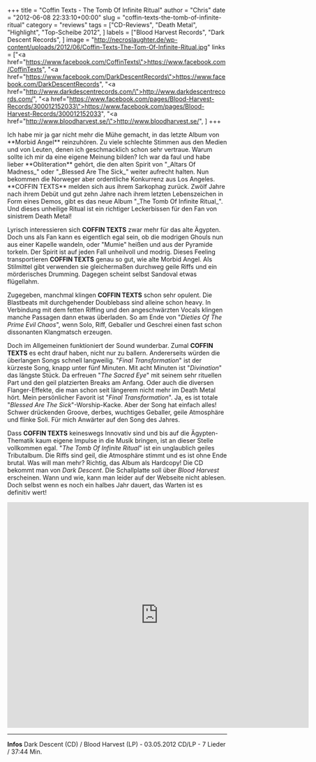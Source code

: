 +++
title = "Coffin Texts - The Tomb Of Infinite Ritual"
author = "Chris"
date = "2012-06-08 22:33:10+00:00"
slug = "coffin-texts-the-tomb-of-infinite-ritual"
category = "reviews"
tags = ["CD-Reviews", "Death Metal", "Highlight", "Top-Scheibe 2012", ]
labels = ["Blood Harvest Records", "Dark Descent Records", ]
image = "http://necroslaughter.de/wp-content/uploads/2012/06/Coffin-Texts-The-Tom-Of-Infinite-Ritual.jpg"
links = ["<a href=\"https://www.facebook.com/CoffinTexts\">https://www.facebook.com/CoffinTexts</a>", "<a href=\"https://www.facebook.com/DarkDescentRecords\">https://www.facebook.com/DarkDescentRecords</a>", "<a href=\"http://www.darkdescentrecords.com/\">http://www.darkdescentrecords.com/</a>", "<a href=\"https://www.facebook.com/pages/Blood-Harvest-Records/300012152033\">https://www.facebook.com/pages/Blood-Harvest-Records/300012152033</a>", "<a href=\"http://www.bloodharvest.se/\">http://www.bloodharvest.se/</a>", ]
+++

<center></center>
Ich habe mir ja gar nicht mehr die Mühe gemacht, in das letzte Album von **Morbid Angel** reinzuhören. Zu viele schlechte Stimmen aus den Medien und von Leuten, denen ich geschmacklich schon sehr vertraue. Warum sollte ich mir da eine eigene Meinung bilden? Ich war da faul und habe lieber **Obliteration** gehört, die den alten Spirit von "_Altars Of Madness_" oder "_Blessed Are The Sick_" weiter aufrecht halten. Nun bekommen die Norweger aber ordentliche Konkurrenz aus Los Angeles. **COFFIN TEXTS** melden sich aus ihrem Sarkophag zurück. Zwölf Jahre nach ihrem Debüt und gut zehn Jahre nach ihrem letzten Lebenszeichen in Form eines Demos, gibt es das neue Album "_The Tomb Of Infinite Ritual_". Und dieses unheilige Ritual ist ein richtiger Leckerbissen für den Fan von sinistrem Death Metal!

Lyrisch interessieren sich **COFFIN TEXTS** zwar mehr für das alte Ägypten. Doch uns als Fan kann es eigentlich egal sein, ob die modrigen Ghouls nun aus einer Kapelle wandeln, oder "Mumie" heißen und aus der Pyramide torkeln. Der Spirit ist auf jeden Fall unheilvoll und modrig. Dieses Feeling transportieren **COFFIN TEXTS** genau so gut, wie alte Morbid Angel. Als Stilmittel gibt verwenden sie gleichermaßen durchweg geile Riffs und ein mörderisches Drumming. Dagegen scheint selbst Sandoval etwas flügellahm.

Zugegeben, manchmal klingen **COFFIN TEXTS** schon sehr opulent. Die Blastbeats mit durchgehender Doublebass sind alleine schon heavy. In Verbindung mit dem fetten Riffing und den angeschwärzten Vocals klingen manche Passagen dann etwas überladen. So am Ende von "_Dieties Of The Prime Evil Chaos_", wenn Solo, Riff, Geballer und Geschrei einen fast schon dissonanten Klangmatsch erzeugen.

Doch im Allgemeinen funktioniert der Sound wunderbar. Zumal **COFFIN TEXTS** es echt drauf haben, nicht nur zu ballern. Andererseits würden die überlangen Songs schnell langweilig. "_Final Transformation_" ist der kürzeste Song, knapp unter fünf Minuten. Mit acht Minuten ist "_Divination_" das längste Stück. Da erfreuen "_The Sacred Eye_" mit seinem sehr rituellen Part und den geil platzierten Breaks am Anfang. Oder auch die diversen Flanger-Effekte, die man schon seit längerem nicht mehr im Death Metal hört. Mein persönlicher Favorit ist "_Final Transformation_". Ja, es ist totale "_Blessed Are The Sick_"-Worship-Kacke. Aber der Song hat einfach alles! Schwer drückenden Groove, derbes, wuchtiges Geballer, geile Atmosphäre und flinke Soli. Für mich Anwärter auf den Song des Jahres.

Dass **COFFIN TEXTS** keineswegs Innovativ sind und bis auf die Ägypten-Thematik kaum eigene Impulse in die Musik bringen, ist an dieser Stelle vollkommen egal. "_The Tomb Of Infinite Ritual_" ist ein unglaublich geiles Tributalbum. Die Riffs sind geil, die Atmosphäre stimmt und es ist ohne Ende brutal. Was will man mehr? Richtig, das Album als Hardcopy! Die CD bekommt man von _Dark Descent_. Die Schallplatte soll über _Blood Harvest_ erscheinen. Wann und wie, kann man leider auf der Webseite nicht ablesen. Doch selbst wenn es noch ein halbes Jahr dauert, das Warten ist es definitiv wert!

<iframe allowfullscreen="" frameborder="0" height="518" src="http://www.youtube.com/embed/ydgh2X6zXcE" width="691"></iframe>



---
**Infos**
Dark Descent (CD) / Blood Harvest (LP) - 03.05.2012
CD/LP - 7 Lieder / 37:44 Min.
